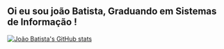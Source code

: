 ## Oi eu sou joão Batista, Graduando em Sistemas de Informação !


[![João Batista's GitHub stats](https://github-readme-stats.vercel.app/api?username=jffilho618&show_icons=true&theme=radical)](https://[github.com/anuraghazra](https://github.com/jffilho618)/github-readme-stats)
